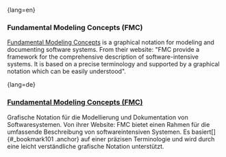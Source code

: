 {lang=en}
### Fundamental Modeling Concepts (FMC)

[Fundamental Modeling Concepts](http://fmc-modeling.org/) is a graphical notation for modeling and documenting software systems. From their website:
"FMC provide a framework for the comprehensive description of software-intensive systems. It is based on a precise terminology and supported by a graphical notation which can be easily understood".


{lang=de}
### [Fundamental Modeling Concepts (FMC)](http://fmc-modeling.org/)

Grafische Notation für die Modellierung und Dokumentation von
Softwaresystemen. Von ihrer Website: FMC bietet einen Rahmen für die
umfassende Beschreibung von softwareintensiven Systemen. Es
basiert[]{#_bookmark101 .anchor} auf einer präzisen Terminologie und
wird durch eine leicht verständliche grafische Notation unterstützt.